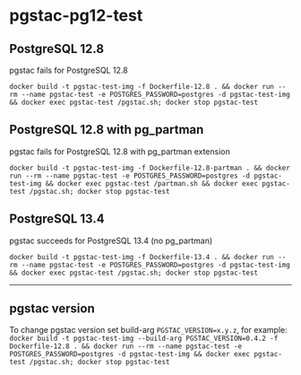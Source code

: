 # pgstac-pg12-test

## PostgreSQL 12.8
pgstac fails for PostgreSQL 12.8
```
docker build -t pgstac-test-img -f Dockerfile-12.8 . && docker run --rm --name pgstac-test -e POSTGRES_PASSWORD=postgres -d pgstac-test-img && docker exec pgstac-test /pgstac.sh; docker stop pgstac-test
```

## PostgreSQL 12.8 with pg_partman
pgstac fails for PostgreSQL 12.8 with pg_partman extension
```
docker build -t pgstac-test-img -f Dockerfile-12.8-partman . && docker run --rm --name pgstac-test -e POSTGRES_PASSWORD=postgres -d pgstac-test-img && docker exec pgstac-test /partman.sh && docker exec pgstac-test /pgstac.sh; docker stop pgstac-test
```

## PostgreSQL 13.4
pgstac succeeds for PostgreSQL 13.4 (no pg_partman)
```
docker build -t pgstac-test-img -f Dockerfile-13.4 . && docker run --rm --name pgstac-test -e POSTGRES_PASSWORD=postgres -d pgstac-test-img && docker exec pgstac-test /pgstac.sh; docker stop pgstac-test
```

---

## pgstac version
To change pgstac version set build-arg `PGSTAC_VERSION=x.y.z`, for example:
`docker build -t pgstac-test-img --build-arg PGSTAC_VERSION=0.4.2 -f Dockerfile-12.8 . && docker run --rm --name pgstac-test -e POSTGRES_PASSWORD=postgres -d pgstac-test-img && docker exec pgstac-test /pgstac.sh; docker stop pgstac-test`
